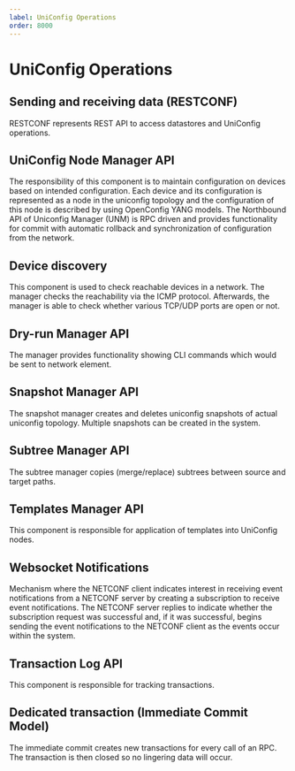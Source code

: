 ```yaml
---
label: UniConfig Operations
order: 8000
---
```


# UniConfig Operations

## Sending and receiving data (RESTCONF)

RESTCONF represents REST API to access datastores and UniConfig operations.

## UniConfig Node Manager API

The responsibility of this component is to maintain configuration on devices based on intended configuration. Each device and its configuration is represented as a node in the uniconfig topology and the configuration of this node is described by using OpenConfig YANG models. The Northbound API of Uniconfig Manager (UNM) is RPC driven and provides functionality for commit with automatic rollback and synchronization of configuration from the network.

## Device discovery

This component is used to check reachable devices in a network. The manager checks the reachability via the ICMP protocol. Afterwards, the manager is able to check whether various TCP/UDP ports are open or not.

## Dry-run Manager API

The manager provides functionality showing CLI commands which would be sent to network element.

## Snapshot Manager API

The snapshot manager creates and deletes uniconfig snapshots of actual uniconfig topology. Multiple snapshots can be created in the system.

## Subtree Manager API

The subtree manager copies (merge/replace) subtrees between source and target paths.

## Templates Manager API

This component is responsible for application of templates into UniConfig nodes.

## Websocket Notifications

Mechanism where the NETCONF client indicates interest in receiving event notifications from a NETCONF server by creating a subscription to receive event notifications. The NETCONF server replies to indicate whether the subscription request was successful and, if it was successful, begins sending the event notifications to the NETCONF client as the events occur within the system.

## Transaction Log API

This component is responsible for tracking transactions.

## Dedicated transaction (Immediate Commit Model)

The immediate commit creates new transactions for every call of an RPC. The transaction is then closed so no lingering data will occur.
